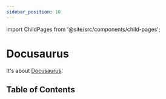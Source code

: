 ```yaml
---
sidebar_position: 10
---
```

import ChildPages from '@site/src/components/child-pages';


# Docusaurus

It's about [Docusaurus](https://docusaurus.io/).

## Table of Contents

<ChildPages depth={2} />
